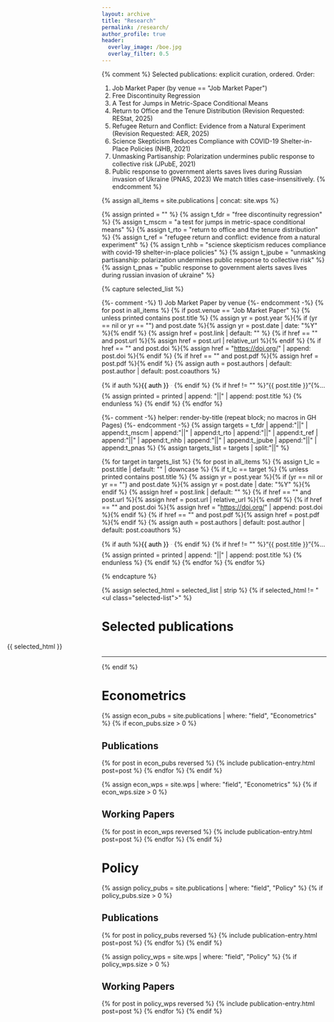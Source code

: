 ```yaml
---
layout: archive
title: "Research"
permalink: /research/
author_profile: true
header:
  overlay_image: /boe.jpg
  overlay_filter: 0.5
---
```


{% comment %}
Selected publications: explicit curation, ordered.
Order:
  1) Job Market Paper (by venue == "Job Market Paper")
  2) Free Discontinuity Regression
  3) A Test for Jumps in Metric-Space Conditional Means
  4) Return to Office and the Tenure Distribution  (Revision Requested: REStat, 2025)
  5) Refugee Return and Conflict: Evidence from a Natural Experiment (Revision Requested: AER, 2025)
  6) Science Skepticism Reduces Compliance with COVID-19 Shelter-in-Place Policies (NHB, 2021)
  7) Unmasking Partisanship: Polarization undermines public response to collective risk (JPubE, 2021)
  8) Public response to government alerts saves lives during Russian invasion of Ukraine (PNAS, 2023)
We match titles case-insensitively.
{% endcomment %}

{% assign all_items = site.publications | concat: site.wps %}

{% assign printed = "" %}
{% assign t_fdr   = "free discontinuity regression" %}
{% assign t_mscm  = "a test for jumps in metric-space conditional means" %}
{% assign t_rto   = "return to office and the tenure distribution" %}
{% assign t_ref   = "refugee return and conflict: evidence from a natural experiment" %}
{% assign t_nhb   = "science skepticism reduces compliance with covid-19 shelter-in-place policies" %}
{% assign t_jpube = "unmasking partisanship: polarization undermines public response to collective risk" %}
{% assign t_pnas  = "public response to government alerts saves lives during russian invasion of ukraine" %}

{% capture selected_list %}
<ul class="selected-list">

  {%- comment -%} 1) Job Market Paper by venue {%- endcomment -%}
  {% for post in all_items %}
    {% if post.venue == "Job Market Paper" %}
      {% unless printed contains post.title %}
        {% assign yr = post.year %}{% if (yr == nil or yr == "") and post.date %}{% assign yr = post.date | date: "%Y" %}{% endif %}
        {% assign href = post.link | default: "" %}
        {% if href == "" and post.url %}{% assign href = post.url | relative_url %}{% endif %}
        {% if href == "" and post.doi %}{% assign href = "https://doi.org/" | append: post.doi %}{% endif %}
        {% if href == "" and post.pdf %}{% assign href = post.pdf %}{% endif %}
        {% assign auth = post.authors | default: post.author | default: post.coauthors %}
        <li class="one-line-pub">
          {% if auth %}<span class="pub-authors">{{ auth }}</span><span class="sep"> · </span>{% endif %}
          {% if href != "" %}<a href="{{ href }}" class="pub-title" target="_blank" rel="noopener">“{{ post.title }}”</a>{% else %}<span class="pub-title">“{{ post.title }}”</span>{% endif %}
          {% if yr %} <span class="pub-year">({{ yr }})</span>{% endif %}. <em class="pub-venue">{{ post.venue }}</em>
        </li>
        {% assign printed = printed | append: "||" | append: post.title %}
      {% endunless %}
    {% endif %}
  {% endfor %}

  {%- comment -%} helper: render-by-title (repeat block; no macros in GH Pages) {%- endcomment -%}
  {% assign targets = t_fdr | append:"||" | append:t_mscm | append:"||" | append:t_rto | append:"||" | append:t_ref | append:"||" | append:t_nhb | append:"||" | append:t_jpube | append:"||" | append:t_pnas %}
  {% assign targets_list = targets | split:"||" %}

  {% for target in targets_list %}
    {% for post in all_items %}
      {% assign t_lc = post.title | default: "" | downcase %}
      {% if t_lc == target %}
        {% unless printed contains post.title %}
          {% assign yr = post.year %}{% if (yr == nil or yr == "") and post.date %}{% assign yr = post.date | date: "%Y" %}{% endif %}
          {% assign href = post.link | default: "" %}
          {% if href == "" and post.url %}{% assign href = post.url | relative_url %}{% endif %}
          {% if href == "" and post.doi %}{% assign href = "https://doi.org/" | append: post.doi %}{% endif %}
          {% if href == "" and post.pdf %}{% assign href = post.pdf %}{% endif %}
          {% assign auth = post.authors | default: post.author | default: post.coauthors %}
          <li class="one-line-pub">
            {% if auth %}<span class="pub-authors">{{ auth }}</span><span class="sep"> · </span>{% endif %}
            {% if href != "" %}<a href="{{ href }}" class="pub-title" target="_blank" rel="noopener">“{{ post.title }}”</a>{% else %}<span class="pub-title">“{{ post.title }}”</span>{% endif %}
            {% if yr %} <span class="pub-year">({{ yr }})</span>{% endif %}. <em class="pub-venue">{{ post.venue }}</em>
          </li>
          {% assign printed = printed | append: "||" | append: post.title %}
        {% endunless %}
      {% endif %}
    {% endfor %}
  {% endfor %}

</ul>
{% endcapture %}

{% assign selected_html = selected_list | strip %}
{% if selected_html != "<ul class=\"selected-list\"></ul>" %}
# Selected publications
<div class="selected-wide">
  {{ selected_html }}
</div>
<hr/>
{% endif %}

# Econometrics 

{% assign econ_pubs = site.publications | where: "field", "Econometrics" %}
{% if econ_pubs.size > 0 %}
## Publications
{% for post in econ_pubs reversed %}
  {% include publication-entry.html post=post %}
{% endfor %}
{% endif %}

{% assign econ_wps = site.wps | where: "field", "Econometrics" %}
{% if econ_wps.size > 0 %}
## Working Papers
{% for post in econ_wps reversed %}
  {% include publication-entry.html post=post %}
{% endfor %}
{% endif %}

# Policy

{% assign policy_pubs = site.publications | where: "field", "Policy" %}
{% if policy_pubs.size > 0 %}
## Publications
{% for post in policy_pubs reversed %}
  {% include publication-entry.html post=post %}
{% endfor %}
{% endif %}

{% assign policy_wps = site.wps | where: "field", "Policy" %}
{% if policy_wps.size > 0 %}
## Working Papers
{% for post in policy_wps reversed %}
  {% include publication-entry.html post=post %}
{% endfor %}
{% endif %}

<style>
/* Selected block: widen only this section */
.selected-wide{
  position: relative;
  left: 50%;
  right: 50%;
  margin-left: -50vw;
  margin-right: -50vw;
  width: 100vw;
  padding-left: 1rem;
  padding-right: 1rem;
}

/* One-line styling */
.selected-list { list-style: none; padding-left: 0; margin-left: 0; }
.one-line-pub { margin: .35rem 0; line-height: 1.4; white-space: nowrap; overflow: hidden; text-overflow: ellipsis; }
.pub-authors { font-weight: 500; }
.pub-title { text-decoration: none; border-bottom: 1px solid rgba(0,0,0,.15); }
.pub-title:hover { border-bottom-color: rgba(0,0,0,.35); }
.pub-year { color: #666; }
.pub-venue { font-style: italic; color: #444; }
.sep { color: #aaa; }
</style>
